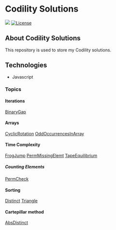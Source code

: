# Codility Solutions 

<p>
  <img src="https://img.shields.io/badge/made%20by-RICHARD%20BREHMER-04D361?style=flat-square">
  <a href="https://opensource.org/licenses/MIT">
    <img alt="License" src="https://img.shields.io/badge/license-MIT-04D361?style=flat-square">
  </a>
</p>

## About Codility Solutions 

This repository is used to store my Codility solutions.

## Technologies

- Javascript

### Topics

#### Iterations
[BinaryGap](https://app.codility.com/demo/results/trainingRAHFG7-J4B/)

#### Arrays
[CyclicRotation](https://app.codility.com/demo/results/trainingQW7XHY-KC4/)
[OddOccurrencesInArray](https://app.codility.com/demo/results/trainingJWKAAQ-FHQ/)

#### Time Complexity
[FrogJump](https://app.codility.com/demo/results/trainingY92KR2-HPD/)
[PermMissingElemt](https://app.codility.com/demo/results/training6TAGJU-CJR/ )
[TapeEquilibrium](https://app.codility.com/demo/results/training4FTERA-2XG/)

##### Counting Elements 
[PermCheck](https://app.codility.com/demo/results/trainingVH74T7-FZH/)

#### Sorting
[Distinct](https://app.codility.com/demo/results/training72H7NC-9RK/)
[Triangle](https://app.codility.com/demo/results/trainingPDP9BP-4N2/)

#### Cartepillar method
[AbsDistinct](https://app.codility.com/demo/results/trainingU3YRG9-AZM/)
